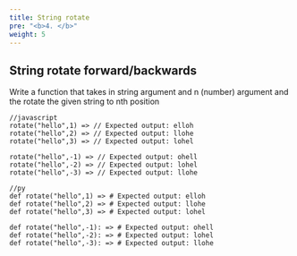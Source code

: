 ```yaml
---
title: String rotate
pre: "<b>4. </b>"
weight: 5
---
```



## String rotate forward/backwards

Write a function that takes in string argument and n (number) argument and the rotate the given string to nth position

```
//javascript
rotate("hello",1) => // Expected output: elloh
rotate("hello",2) => // Expected output: llohe
rotate("hello",3) => // Expected output: lohel

rotate("hello",-1) => // Expected output: ohell
rotate("hello",-2) => // Expected output: lohel
rotate("hello",-3) => // Expected output: llohe
```

```
//py
def rotate("hello",1) => # Expected output: elloh
def rotate("hello",2) => # Expected output: llohe
def rotate("hello",3) => # Expected output: lohel

def rotate("hello",-1): => # Expected output: ohell
def rotate("hello",-2): => # Expected output: lohel
def rotate("hello",-3): => # Expected output: llohe
```
